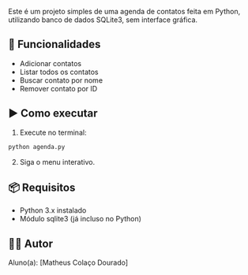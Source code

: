 Este é um projeto simples de uma agenda de contatos feita em Python, utilizando banco de dados SQLite3, sem interface gráfica.

## 🚀 Funcionalidades
- Adicionar contatos
- Listar todos os contatos
- Buscar contato por nome
- Remover contato por ID

## ▶️ Como executar

1. Execute no terminal:

```bash
python agenda.py
```

2. Siga o menu interativo.

## 📦 Requisitos
- Python 3.x instalado
- Módulo sqlite3 (já incluso no Python)

## 🧑‍💻 Autor
Aluno(a): [Matheus Colaço Dourado]
